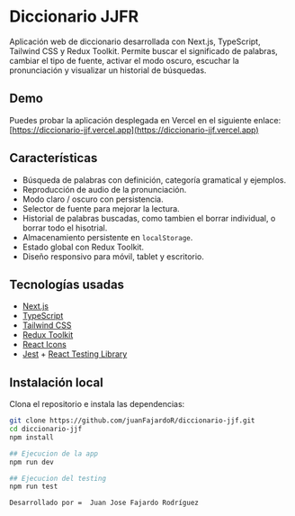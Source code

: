 # Diccionario JJFR 

Aplicación web de diccionario desarrollada con Next.js, TypeScript, Tailwind CSS y Redux Toolkit. Permite buscar el significado de palabras, cambiar el tipo de fuente, activar el modo oscuro, escuchar la pronunciación y visualizar un historial de búsquedas.

##  Demo

Puedes probar la aplicación desplegada en Vercel en el siguiente enlace:  
 [https://diccionario-jjf.vercel.app](https://diccionario-jjf.vercel.app)

##  Características

-  Búsqueda de palabras con definición, categoría gramatical y ejemplos.
-  Reproducción de audio de la pronunciación.
-  Modo claro / oscuro con persistencia.
-  Selector de fuente para mejorar la lectura.
-  Historial de palabras buscadas, como tambien el borrar individual, o borrar todo el hisotrial.
-  Almacenamiento persistente en `localStorage`.
-  Estado global con Redux Toolkit.
-  Diseño responsivo para móvil, tablet y escritorio.

##  Tecnologías usadas

- [Next.js](https://nextjs.org/) 
- [TypeScript](https://www.typescriptlang.org/)
- [Tailwind CSS](https://tailwindcss.com/)
- [Redux Toolkit](https://redux-toolkit.js.org/)
- [React Icons](https://react-icons.github.io/react-icons/)
- [Jest](https://jestjs.io/) + [React Testing Library](https://testing-library.com/docs/react-testing-library/intro/)

##  Instalación local

Clona el repositorio e instala las dependencias:

```bash
git clone https://github.com/juanFajardoR/diccionario-jjf.git
cd diccionario-jjf
npm install

## Ejecucion de la app
npm run dev

## Ejecucion del testing
npm run test

Desarrollado por =  Juan Jose Fajardo Rodríguez 
